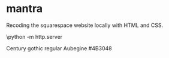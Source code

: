 # mantra
Recoding the squarespace website locally with HTML and CSS.

\\python -m http.server



Century gothic regular
Aubegine  #4B3048
